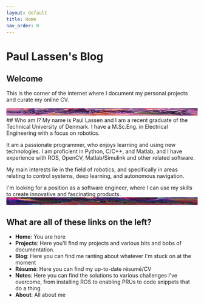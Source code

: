 ```yaml
---
layout: default
title: Home
nav_order: 0
---
```

# **Paul Lassen's Blog**
## Welcome

This is the corner of the internet where I document my personal projects and curate my online CV.  

<img src="/assets/wanderer.png" width="100%" height=20/>
## Who am I?
My name is Paul Lassen and I am a recent graduate of the Technical University of Denmark. I have a M.Sc.Eng. in Electrical Engineering with a focus on robotics. 

It am a passionate programmer, who enjoys learning and using new technologies. I am proficient in Python, C/C++, and Matlab, and I have experience with ROS, OpenCV, Matlab/Simulink and other related software.

My main interests lie in the field of robotics, and specifically in areas relating to control systems, deep learning, and autonomous navigation.

I'm looking for a position as a software engineer, where I can use my skills to create innovative and fascinating products.
<img src="/assets/traveler_rejoice.png" width="100%" height=20/>
## What are all of these links on the left?
- **Home**: You are here
- **Projects**: Here you'll find my projects and various bits and bobs of documentation. 
- **Blog**: Here you can find me ranting about whatever I'm stuck on at the moment
- **Résumé**: Here you can find my up-to-date résumé/CV
- **Notes**: Here you can find the solutions to various challenges I've overcome, from installing ROS to enabling PRUs to code snippets that do a thing.
- **About**: All about me
